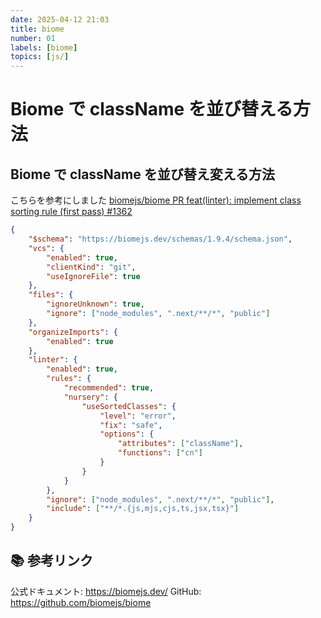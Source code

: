 ```yaml
---
date: 2025-04-12 21:03
title: biome
number: 01
labels: [biome]
topics: [js/]
---
```


# Biome で className を並び替える方法


## Biome で className を並び替え変える方法

こちらを参考にしました
[biomejs/biome PR feat(linter): implement class sorting rule (first pass) #1362](https://github.com/biomejs/biome/pull/1362#issuecomment-2463860207)

```json
{
	"$schema": "https://biomejs.dev/schemas/1.9.4/schema.json",
	"vcs": {
		"enabled": true,
		"clientKind": "git",
		"useIgnoreFile": true
	},
	"files": {
		"ignoreUnknown": true,
		"ignore": ["node_modules", ".next/**/*", "public"]
	},
	"organizeImports": {
		"enabled": true
	},
	"linter": {
		"enabled": true,
		"rules": {
			"recommended": true,
			"nursery": {
				"useSortedClasses": {
					"level": "error",
					"fix": "safe",
					"options": {
						"attributes": ["className"],
						"functions": ["cn"]
					}
				}
			}
		},
		"ignore": ["node_modules", ".next/**/*", "public"],
		"include": ["**/*.{js,mjs,cjs,ts,jsx,tsx}"]
	}
}
```

## 📚 参考リンク

公式ドキュメント: https://biomejs.dev/
GitHub: https://github.com/biomejs/biome


